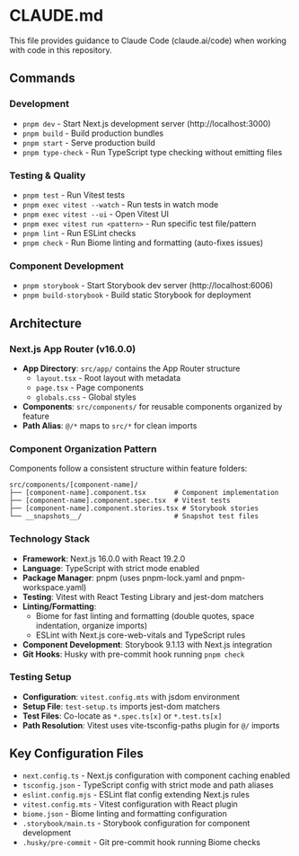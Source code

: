 # CLAUDE.md

This file provides guidance to Claude Code (claude.ai/code) when working with code in this repository.

## Commands

### Development
- `pnpm dev` - Start Next.js development server (http://localhost:3000)
- `pnpm build` - Build production bundles
- `pnpm start` - Serve production build
- `pnpm type-check` - Run TypeScript type checking without emitting files

### Testing & Quality
- `pnpm test` - Run Vitest tests
- `pnpm exec vitest --watch` - Run tests in watch mode
- `pnpm exec vitest --ui` - Open Vitest UI
- `pnpm exec vitest run <pattern>` - Run specific test file/pattern
- `pnpm lint` - Run ESLint checks
- `pnpm check` - Run Biome linting and formatting (auto-fixes issues)

### Component Development
- `pnpm storybook` - Start Storybook dev server (http://localhost:6006)
- `pnpm build-storybook` - Build static Storybook for deployment

## Architecture

### Next.js App Router (v16.0.0)
- **App Directory**: `src/app/` contains the App Router structure
  - `layout.tsx` - Root layout with metadata
  - `page.tsx` - Page components
  - `globals.css` - Global styles
- **Components**: `src/components/` for reusable components organized by feature
- **Path Alias**: `@/*` maps to `src/*` for clean imports

### Component Organization Pattern
Components follow a consistent structure within feature folders:
```
src/components/[component-name]/
├── [component-name].component.tsx       # Component implementation
├── [component-name].component.spec.tsx  # Vitest tests
├── [component-name].component.stories.tsx # Storybook stories
└── __snapshots__/                       # Snapshot test files
```

### Technology Stack
- **Framework**: Next.js 16.0.0 with React 19.2.0
- **Language**: TypeScript with strict mode enabled
- **Package Manager**: pnpm (uses pnpm-lock.yaml and pnpm-workspace.yaml)
- **Testing**: Vitest with React Testing Library and jest-dom matchers
- **Linting/Formatting**:
  - Biome for fast linting and formatting (double quotes, space indentation, organize imports)
  - ESLint with Next.js core-web-vitals and TypeScript rules
- **Component Development**: Storybook 9.1.13 with Next.js integration
- **Git Hooks**: Husky with pre-commit hook running `pnpm check`

### Testing Setup
- **Configuration**: `vitest.config.mts` with jsdom environment
- **Setup File**: `test-setup.ts` imports jest-dom matchers
- **Test Files**: Co-locate as `*.spec.ts[x]` or `*.test.ts[x]`
- **Path Resolution**: Vitest uses vite-tsconfig-paths plugin for `@/` imports

## Key Configuration Files
- `next.config.ts` - Next.js configuration with component caching enabled
- `tsconfig.json` - TypeScript config with strict mode and path aliases
- `eslint.config.mjs` - ESLint flat config extending Next.js rules
- `vitest.config.mts` - Vitest configuration with React plugin
- `biome.json` - Biome linting and formatting configuration
- `.storybook/main.ts` - Storybook configuration for component development
- `.husky/pre-commit` - Git pre-commit hook running Biome checks